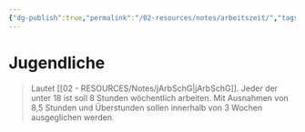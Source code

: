 ```yaml
---
{"dg-publish":true,"permalink":"/02-resources/notes/arbeitszeit/","tags":["#jArbSchG"],"noteIcon":"","updated":"2024-06-10T02:02:17.000+02:00"}
---
```


# Jugendliche
>Lautet [[02 - RESOURCES/Notes/jArbSchG\|jArbSchG]]. Jeder der unter 18 ist soll 8 Stunden wöchentlich arbeiten.
>Mit Ausnahmen von 8,5 Stunden und Überstunden sollen innerhalb von 3 Wochen ausgeglichen werden.